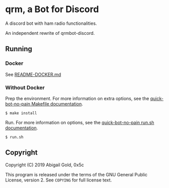 # qrm, a Bot for Discord

A discord bot with ham radio functionalities.

An independent rewrite of qrmbot-discord.

## Running

### Docker

See [README-DOCKER.md](./README-DOCKER.md)

### Without Docker

Prep the environment. For more information on extra options, see the [quick-bot-no-pain Makefile documentation](https://github.com/0x5c/quick-bot-no-pain/blob/master/docs/makefile.md).

```
$ make install
```

Run. For more information on options, see the [quick-bot-no-pain run.sh documentation](https://github.com/0x5c/quick-bot-no-pain/blob/master/docs/run.sh.md).

```
$ run.sh
```

## Copyright

Copyright (C) 2019 Abigail Gold, 0x5c

This program is released under the terms of the GNU General Public License,
version 2. See `COPYING` for full license text.

